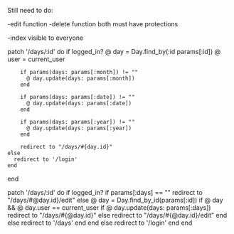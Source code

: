 Still need to do:

-edit function
-delete function
  both must have protections

-index visible to everyone


  patch '/days/:id' do
     if logged_in?
         @ day = Day.find_by(:id params[:id])
         @ user = current_user

        if params(days: params[:month]) != ""
          @ day.update(days: params[:month])
        end

        if params(days: params[:date]) != ""
          @ day.update(days: params[:date])
        end

        if params(days: params[:year]) != ""
          @ day.update(days: params[:year])
        end

        redirect to "/days/#{day.id}"
    else
      redirect to '/login'
    end
 end

patch '/days/:id' do
 if logged_in?
   if params[:days] == ""
     redirect to "/days/#@day.id}/edit"
   else
     @ day = Day.find_by_id(params[:id])
     if @ day && @ day.user == current_user
       if @ day.update(days: params[:days])
         redirect to "/days/#{@day.id}"
       else
         redirect to "/days/#{@day.id}/edit"
       end
     else
       redirect to '/days'
     end
   end
 else
   redirect to '/login'
 end
end
